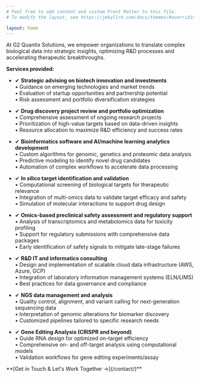 ```yaml
---
# Feel free to add content and custom Front Matter to this file.
# To modify the layout, see https://jekyllrb.com/docs/themes/#overriding-theme-defaults

layout: home
---
```


At G2 Quantix Solutions, we empower organizations to translate complex biological data into strategic insights, optimizing R&D processes and accelerating therapeutic breakthroughs.

**Services provided:**

- ✔ **Strategic advising on biotech innovation and investments**  
  • Guidance on emerging technologies and market trends  
  • Evaluation of startup opportunities and partnership potential  
  • Risk assessment and portfolio diversification strategies  

- ✔ **Drug discovery project review and portfolio optimization**  
  • Comprehensive assessment of ongoing research projects  
  • Prioritization of high-value targets based on data-driven insights  
  • Resource allocation to maximize R&D efficiency and success rates  

- ✔ **Bioinformatics software and AI/machine learning analytics development**  
  • Custom algorithms for genomic, genetics and proteomic data analysis  
  • Predictive modeling to identify novel drug candidates  
  • Automation of complex workflows to accelerate data processing  

- ✔ **In silico target identification and validation**  
  • Computational screening of biological targets for therapeutic relevance  
  • Integration of multi-omics data to validate target efficacy and safety  
  • Simulation of molecular interactions to support drug design  

- ✔ **Omics-based preclinical safety assessment and regulatory support**  
  • Analysis of transcriptomics and metabolomics data for toxicity profiling  
  • Support for regulatory submissions with comprehensive data packages  
  • Early identification of safety signals to mitigate late-stage failures  

- ✔ **R&D IT and informatics consulting**  
  • Design and implementation of scalable cloud data infrastructure (AWS, Azure, GCP)  
  • Integration of laboratory information management systems (ELN/LIMS)  
  • Best practices for data governance and compliance  

- ✔ **NGS data management and analysis**  
  • Quality control, alignment, and variant calling for next-generation sequencing data  
  • Interpretation of genomic alterations for biomarker discovery  
  • Customized pipelines tailored to specific research needs  

- ✔ **Gene Editing Analysis (CRISPR and beyond)**  
  • Guide RNA design for optimized on-target efficiency  
  • Comprehensive on- and off-target analysis using computational models  
  • Validation workflows for gene editing experiments/assay

<div class="center">
  **[Get in Touch & Let's Work Together →](/contact/)**
</div>
